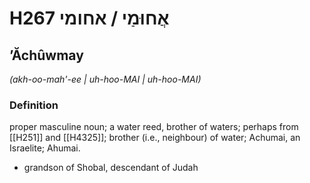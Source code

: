 # H267 אֲחוּמַי / אחומי

## ʼĂchûwmay

_(akh-oo-mah'-ee | uh-hoo-MAI | uh-hoo-MAI)_

### Definition

proper masculine noun; a water reed, brother of waters; perhaps from [[H251]] and [[H4325]]; brother (i.e., neighbour) of water; Achumai, an Israelite; Ahumai.

- grandson of Shobal, descendant of Judah
